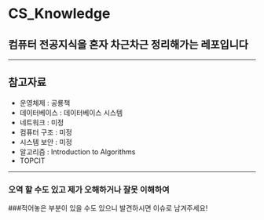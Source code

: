 # CS_Knowledge


## 컴퓨터 전공지식을 혼자 차근차근 정리해가는 레포입니다
---
## 참고자료

- 운영체제 : 공룡책
- 데이터베이스 : 데이터베이스 시스템
- 네트워크 : 미정
- 컴퓨터 구조 : 미정
- 시스템 보안 : 미정
- 알고리즘 : Introduction to Algorithms
- TOPCIT

---
### 오역 할 수도 있고 제가 오해하거나 잘못 이해하여 
###적어놓은 부분이 있을 수도 있으니 발견하시면 이슈로 남겨주세요!
